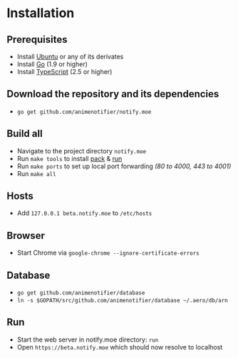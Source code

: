 # Installation

## Prerequisites

* Install [Ubuntu](https://www.ubuntu.com/) or any of its derivates
* Install [Go](https://golang.org/dl/) (1.9 or higher)
* Install [TypeScript](https://www.typescriptlang.org/) (2.5 or higher)

## Download the repository and its dependencies

* `go get github.com/animenotifier/notify.moe`

## Build all

* Navigate to the project directory `notify.moe`
* Run `make tools` to install [pack](https://github.com/aerogo/pack) & [run](https://github.com/aerogo/run)
* Run `make ports` to set up local port forwarding *(80 to 4000, 443 to 4001)*
* Run `make all`

## Hosts

* Add `127.0.0.1 beta.notify.moe` to `/etc/hosts`

## Browser

* Start Chrome via `google-chrome --ignore-certificate-errors`

## Database

* `go get github.com/animenotifier/database`
* `ln -s $GOPATH/src/github.com/animenotifier/database ~/.aero/db/arn`

## Run

* Start the web server in notify.moe directory: `run`
* Open `https://beta.notify.moe` which should now resolve to localhost